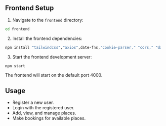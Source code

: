 ## Frontend Setup

1. Navigate to the `frontend` directory:

```sh
cd frontend
```

2. Install the frontend dependencies:

```sh
npm install "tailwindcss","axios",date-fns,"cookie-parser," "cors," "date-fns", "react", "react-dom","react-router-dom"
```

3. Start the frontend development server:

```sh
npm start
```

The frontend will start on the default port 4000.

## Usage

- Register a new user.
- Login with the registered user.
- Add, view, and manage places.
- Make bookings for available places.


